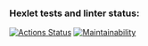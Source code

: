 ### Hexlet tests and linter status:
[![Actions Status](https://github.com/funnyrussianigoryan/python-project-49/actions/workflows/hexlet-check.yml/badge.svg)](https://github.com/funnyrussianigoryan/python-project-49/actions)
[![Maintainability](https://api.codeclimate.com/v1/badges/ba64dde95df72ad6d5bc/maintainability)](https://codeclimate.com/github/funnyrussianigoryan/fridge/maintainability)
